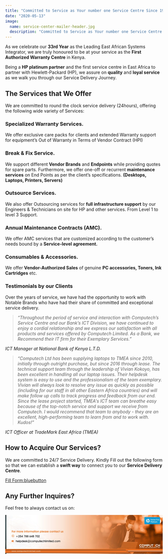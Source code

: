 ```yaml
---
title: "Committed to Service as Your number one Service Centre Since 1987"
date: "2020-05-13"
image:
  name: service-center-mailer-header.jpg
  description: "Committed to Service as Your number one Service Centre Since 1987"
---
```

 
As we celebrate our __33rd Year__ as the Leading East African Systems Integrator, we are truly honoured to be at your service as the __First Authorized Warranty Centre__ in Kenya.

Being a __HP platinum partner__ and the first service centre in East Africa to partner with Hewlett-Packard (HP), we assure on __quality__ and __loyal service__ as we walk you through our Service Delivery Journey.

## The Services that We Offer

We are committed to round the clock service delivery (24hours), offering the following wide variety of Services:

### Specialized Warranty Services.

We offer exclusive care packs for clients and extended Warranty support for equipment’s Out of Warranty in Terms of Vendor Contract (HPI)
	

### Break & Fix Service. 

We support different __Vendor Brands__ and __Endpoints__ while providing quotes for spare parts. Furthermore, we offer one-off or recurrent __maintenance services__ on End Points as per the client’s specifications. __(Desktops, Laptops, Printers, Servers)__

### Outsource Services.

We also offer Outsourcing services for __full infrastructure support__ by our Engineers & Technicians on site for HP and other services. From Level 1 to level 3 Support.

### Annual Maintenance Contracts (AMC).

We offer AMC services that are customized according to the customer’s needs bound by a __Service-level agreement.__

### Consumables & Accessories.

We offer __Vendor-Authorized Sales__ of genuine __PC accessories, Toners, Ink Cartridges__ etc.

### Testimonials by our Clients

Over the years of service, we have had the opportunity to work with Notable Brands who have had their share of committed and exceptional service delivery.

> _“Throughout the period of service and interaction with Computech’s Service Centre and our Bank’s ICT Division, we have continued to enjoy a cordial relationship and we express our satisfaction with all products and services offered by Computech Limited. As a Bank, we Recommend their IT firm for their Exemplary Services.”_

_ICT Manager at National Bank of Kenya L.T.D._

> _“Computech Ltd has been supplying laptops to TMEA since 2010, initially through outright purchase, but since 2016 through lease. The technical support team through the leadership of Vivian Kokoyo, has been excellent in handling all our laptop issues. Their helpdesk system is easy to use and the professionalism of the team exemplary. Vivian will always look to resolve any issue as quickly as possible (including for our staff in all other Eastern Africa countries) and will make follow up calls to track progress and feedback from our end. Since the lease project started, TMEA's ICT team can breathe easy because of the top-notch service and support we receive from Computech. I would recommend that team to anybody - they are an excellent, high-performing team to learn from and to work with. Kudos!”_

_ICT Officer at TradeMark East Africa (TMEA)_

## How to Acquire Our Services?

We are committed to 24/7 Service Delivery. Kindly Fill out the following form so that we can establish a __swift way__ to connect you to our __Service Delivery Centre__.

[Fill Form:bluebutton](https://forms.office.com/Pages/ResponsePage.aspx?id=-xWXcurnFEC7SOs2nD7iJaISfZVdKdZCtI07wOwEbLFUN1lQQUhNSklZUk9HSlhHT1dMVTRLN0IzOC4u)

## Any Further Inquires?

Feel free to always contact us on:

![](/images/service-center-mailer-footer.jpg)
